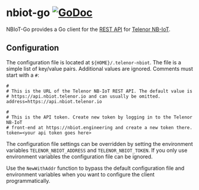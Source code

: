 # nbiot-go [![GoDoc](https://godoc.org/github.com/telenordigital/nbiot-go?status.svg)](https://godoc.org/github.com/telenordigital/nbiot-go)

NBIoT-Go provides a Go client for the [REST API](https://api.nbiot.telenor.io) for
[Telenor NB-IoT](https://nbiot.engineering).

## Configuration

The configuration file is located at `${HOME}/.telenor-nbiot`. The file is a simple
list of key/value pairs. Additional values are ignored. Comments must start
with a `#`:

    #
    # This is the URL of the Telenor NB-IoT REST API. The default value is
    # https://api.nbiot.telenor.io and can usually be omitted.
    address=https://api.nbiot.telenor.io

    #
    # This is the API token. Create new token by logging in to the Telenor NB-IoT
    # front-end at https://nbiot.engineering and create a new token there.
    token=<your api token goes here>


The configuration file settings can be overridden by setting the environment
variables `TELENOR_NBIOT_ADDRESS` and `TELENOR_NBIOT_TOKEN`. If you only use environment variables
the configuration file can be ignored.

Use the `NewWithAddr` function to bypass the default configuration file and
environment variables when you want to configure the client programmatically.
